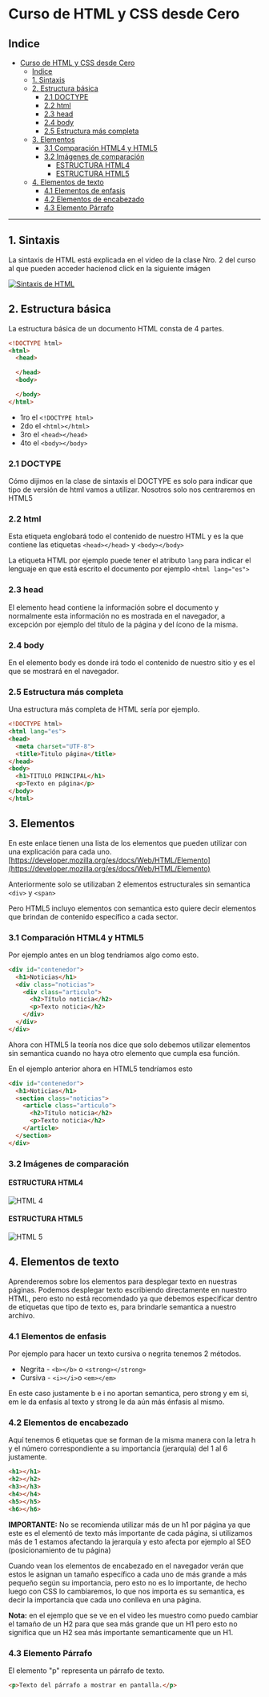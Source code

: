 # Curso de HTML y CSS desde Cero

## Indice

- [Curso de HTML y CSS desde Cero](#curso-de-html-y-css-desde-cero)
  - [Indice](#indice)
  - [1. Sintaxis](#1-sintaxis)
  - [2. Estructura básica](#2-estructura-básica)
    - [2.1 DOCTYPE](#21-doctype)
    - [2.2 html](#22-html)
    - [2.3 head](#23-head)
    - [2.4 body](#24-body)
    - [2.5 Estructura más completa](#25-estructura-más-completa)
  - [3. Elementos](#3-elementos)
    - [3.1 Comparación HTML4 y HTML5](#31-comparación-html4-y-html5)
    - [3.2 Imágenes de comparación](#32-imágenes-de-comparación)
      - [ESTRUCTURA HTML4](#estructura-html4)
      - [ESTRUCTURA HTML5](#estructura-html5)
  - [4. Elementos de texto](#4-elementos-de-texto)
    - [4.1 Elementos de enfasis](#41-elementos-de-enfasis)
    - [4.2 Elementos de encabezado](#42-elementos-de-encabezado)
    - [4.3 Elemento Párrafo](#43-elemento-párrafo)

---

## 1. Sintaxis

La sintaxis de HTML está explicada en el video de la clase Nro. 2 del curso al que pueden acceder hacienod click en la siguiente imágen

[![Sintaxis de HTML](http://img.youtube.com/vi/e630-l5DQW4/0.jpg)](http://www.youtube.com/watch?v=e630-l5DQW4 "Sintaxis de HTML")

## 2. Estructura básica

La estructura básica de un documento HTML consta de 4 partes.

```html
<!DOCTYPE html>
<html>
  <head>

  </head>
  <body>

  </body>
</html>
```

- 1ro el `<!DOCTYPE html>`
- 2do el `<html></html>`
- 3ro el `<head></head>`
- 4to el `<body></body>`

### 2.1 DOCTYPE

Cómo dijimos en la clase de sintaxis el DOCTYPE es solo para indicar que tipo de versión de html vamos a utilizar. Nosotros solo nos centraremos en HTML5

### 2.2 html

Esta etiqueta englobará todo el contenido de nuestro HTML y es la que contiene las etiquetas `<head></head>` y `<body></body>`

La etiqueta HTML por ejemplo puede tener el atributo `lang` para indicar el lenguaje en que está escrito el documento por ejemplo
`<html lang="es">`

### 2.3 head

El elemento head contiene la información sobre el documento y normalmente esta información no es mostrada en el navegador, a excepción por ejemplo del título de la página y del ícono de la misma.

### 2.4 body

En el elemento body es donde irá todo el contenido de nuestro sitio y es el que se mostrará en el navegador.

### 2.5 Estructura más completa

Una estructura más completa de HTML sería por ejemplo.

```html
<!DOCTYPE html>
<html lang="es">
<head>
  <meta charset="UTF-8">
  <title>Titulo página</title>
</head>
<body>
  <h1>TITULO PRINCIPAL</h1>
  <p>Texto en página</p>
</body>
</html>
```

## 3. Elementos

En este enlace tienen una lista de los elementos que pueden utilizar con una explicación para cada uno.
[https://developer.mozilla.org/es/docs/Web/HTML/Elemento](https://developer.mozilla.org/es/docs/Web/HTML/Elemento)

Anteriormente solo se utilizaban 2 elementos estructurales sin semantica `<div>` y `<span>`

Pero HTML5 incluyo elementos con semantica esto quiere decir elementos que brindan de contenido específico a cada sector.

### 3.1 Comparación HTML4 y HTML5

Por ejemplo antes en un blog tendríamos algo como esto.

```html
<div id="contenedor">
  <h1>Noticias</h1>
  <div class="noticias">
    <div class="articulo">
      <h2>Título noticia</h2>
      <p>Texto noticia</h2>
    </div>
  </div>
</div>
```

Ahora con HTML5 la teoría nos dice que solo debemos utilizar elementos sin semantica cuando no haya otro elemento que cumpla esa función.

En el ejemplo anterior ahora en HTML5 tendríamos esto

```html
<div id="contenedor">
  <h1>Noticias</h1>
  <section class="noticias">
    <article class="articulo">
      <h2>Título noticia</h2>
      <p>Texto noticia</h2>
    </article>
  </section>
</div>
```

### 3.2 Imágenes de comparación

#### ESTRUCTURA HTML4

![HTML 4](https://tutorial.techaltum.com/images/html4.jpg "Estructura HTML4")

#### ESTRUCTURA HTML5

![HTML 5](https://tutorial.techaltum.com/images/html5.jpg "Estructura HTML5")

## 4. Elementos de texto

Aprenderemos sobre los elementos para desplegar texto en nuestras páginas. Podemos desplegar texto escribiendo directamente en nuestro HTML, pero esto no está recomendado ya que debemos especificar dentro de etiquetas que tipo de texto es, para brindarle semantica a nuestro archivo.

### 4.1 Elementos de enfasis

Por ejemplo para hacer un texto cursiva o negrita tenemos 2 métodos.

- Negrita - `<b></b>` o `<strong></strong>`
- Cursiva - `<i></i>`o `<em></em>`

En este caso justamente b e i no aportan semantica, pero strong y em si, em le da enfasis al texto y strong le da aún más énfasis al mismo.

### 4.2 Elementos de encabezado

Aquí tenemos 6 etiquetas que se forman de la misma manera con la letra h y el número correspondiente a su importancia (jerarquía) del 1 al 6 justamente.

```html
<h1></h1>
<h2></h2>
<h3></h3>
<h4></h4>
<h5></h5>
<h6></h6>
```

**IMPORTANTE:** No se recomienda utilizar más de un h1 por página ya que este es el elementó de texto más importante de cada página, si utilizamos más de 1 estamos afectando la jerarquía y esto afecta por ejemplo al SEO (posicionamiento de tu página)

Cuando vean los elementos de encabezado en el navegador verán que estos le asignan un tamaño específico a cada uno de más grande a más pequeño según su importancia, pero esto no es lo importante, de hecho luego con CSS lo cambiaremos, lo que nos importa es su semantica, es decir la importancia que cada uno conlleva en una página.

**Nota:** en el ejemplo que se ve en el video les muestro como puedo cambiar el tamaño de un H2 para que sea más grande que un H1 pero esto no significa que un H2 sea más importante semanticamente que un H1.

### 4.3 Elemento Párrafo

El elemento "p" representa un párrafo de texto.

```html
<p>Texto del párrafo a mostrar en pantalla.</p>
```
